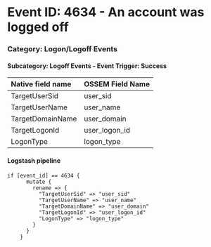 # Event ID: 4634 - An account was logged off
### Category: Logon/Logoff Events
#### Subcategory: Logoff Events - Event Trigger: Success

|Native field name            |OSSEM Field Name                   |
|:----------------------------|:----------------------------------|
| TargetUserSid               | user_sid                          |
| TargetUserName              | user_name                         |
| TargetDomainName            | user_domain                       |
| TargetLogonId               | user_logon_id                     |
| LogonType                   | logon_type                        |


#### Logstash pipeline

```
if [event_id] == 4634 {
      mutate {
        rename => {
          "TargetUserSid" => "user_sid"
          "TargetUserName" => "user_name"
          "TargetDomainName" => "user_domain"
          "TargetLogonId" => "user_logon_id"
          "LogonType" => "logon_type"
        }
      }
    }
```